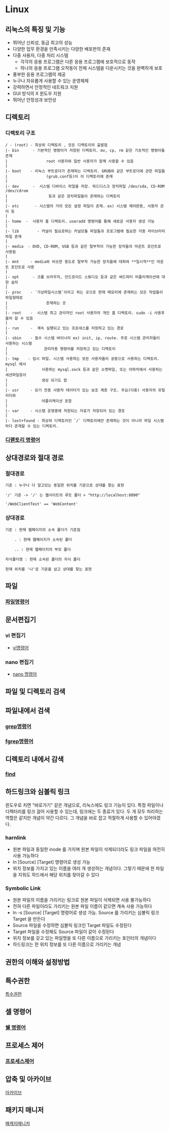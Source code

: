 # Linux

## 리눅스의 특징 및 기능

- 뛰어난 신뢰성, 동급 최고의 성능
- 다양한 업무 환경을 만족시키는 다양한 배포판의 존재
- 다중 사용자, 다중 처리 시스템
    - 각각의 응용 프로그램은 다른 응용 프로그램에 보호적으로 동작
    - 하나의 응용 프로그램 오작동이 전체 시스템을 다운시키는 것을 완벽하게 보호
- 풍부한 응용 프로그램의 제공
- 누구나 자유롭게 사용할 수 있는 운영체제
- 강력하면서 안정적인 네트워크 지원
- GUI 방식의 X 윈도우 지원
- 뛰어난 안정성과 보안성



## 디렉토리 
### 디렉토리 구조

```
/ - (root) - 최상위 디렉토리 , 모든 디렉토리의 출발점
|- bin      - 기본적인 명령어가 저장된 디렉토리. mv, cp, rm 같은 기초적인 명령어들 존재
|                 root 사용자와 일반 사용자가 함께 사용할 수 있음           
|
|- boot    - 리눅스 부트로더가 존재하는 디렉토리. GRUB와 같은 부트로더에 관한 파일들
|                 (grub.conf등)이 이 디렉토리에 존재
|
|- dev      -  시스템 디바이스 파일을 저장. 하드디스크 장치파일 /dev/sda, CD-ROM /dev/cdrom 
|                  등과 같은 장치파일들이 존재하는 디렉토리
|
|- etc       - 시스템의 거의 모든 설정 파일이 존재. ex) 시스템 제어판용, 사용자 관리 등
|
|- home  -  사용자 홈 디렉토리. useradd 명령어를 통해 새로운 사용자 생성 가능
|
|- lib        - 커널이 필요로하는 커널모듈 파일들과 프로그램에 필요한 각종 라이브러리 파일 존재
|
|- media  - DVD, CD-ROM, USB 등과 같은 탈부착이 가능한 장치들의 마운트 포인트로 사용됨
|
|- mnt     - media와 비슷한 용도로 탈부착 가능한 장치들에 대하여 **일시적**인 마운트 포인트로 사용
|
|- opt      - 크롬 브라우저, 안드로이드 스튜디오 등과 같은 써드파티 어플리케이션에 대한 설치 
|
|- proc    - `가상파일시스템`이라고 하는 곳으로 현재 메모리에 존재하는 모든 작업들이 파일형태로 
|                 존재하는 곳
|
|- root    -  시스템 최고 관리자인 root 사용자의 개인 홈 디렉토리. sudo -i 사용후 들어 갈 수 있음
|
|- run     -  계속 실행되고 있는 프로세스를 저장하고 있는 경로
| 
|- sbin    - 필수 시스템 바이너리 ex) init, ip, route. 주로 시스템 관리자들이 사용하는 시스템 
|                관리자용 명령어를 저장하고 있는 디렉토리
|
|- tmp    - 임시 파일. 시스템 사용하는 모든 사용자들이 공동으로 사용하는 디렉토리. mysql 에서 
|               사용하는 mysql.sock 등과 같은 소켓파일, 또는 아파치에서 사용하는 세션파일등이 
|               생성 되기도 함
|
|- usr     - 읽기 전용 사용자 데이터가 있는 보조 계층 구조. 주요(다중) 사용자의 유틸리티와 
|               어플리케이션 포함
|
|- var     - 시스템 운영중에 저장되는 자료가 저장되어 있는 경로
|
|- lost+found - 최상위 디렉토리인 `/` 디렉토리에만 존재하는 것이 아니라 파일 시스템마다 존재할 수 있는 디렉토리.
```

### [디렏토리 명령어](https://github.com/SYS-3th/Linux/blob/3f70a02a3cc4a73d92ce5b18f63ef49e8882f567/directory/directorylang.md)

## 상대경로와 절대 경로

### 절대경로
	기준 : 누구나 다 알고있는 동일한 위치를 기준으로 상대를 찾는 표현

	'/' 기준 -> '/' 는 웹사이트의 루트 폴더 > "http://localhost:8090" 

	'/WebClientTest' == 'WebContent'
### 상대경로

	기준 : 현재 웹페이지의 소속 폴더가 기준점

        . : 현재 웹페이지가 소속된 폴더

        .. : 현재 웹페이지의 부모 폴더

	자식폴더명 : 현재 소속된 폴더의 자식 폴더

	현재 위치를 '나'로 기준을 삼고 상대를 찾는 표현


## 파일

### [파일명령어](https://github.com/SYS-3th/Linux/blob/ecf2a0fc8ec26c8b4152081fde3c73e93d3c1676/file/filelang.md)

## 문서편집기 
### vi 편집기
- [vi명령어](https://github.com/SYS-3th/Linux/blob/da89c6ded7b4e913569c9eb40ef9e00273765b60/vilang.md)
### nano 편집기
- [nano 명령어](https://github.com/SYS-3th/Linux/blob/717121d6a4b2e022ddb019db0b7b12081142cef9/nanolang.md)
## 파일 및 디렉토리 검색 
## 파일내에서 검색

 ### [grep명령어](https://github.com/SYS-3th/Linux/blob/f90a429a6ac618922c23d9d737c40ef0d7926d9c/serch/grep.md)
 ### [fgrep명령어]()
## 디렉토리 내에서 감색

### [find](https://github.com/SYS-3th/Linux/blob/8915006a90a409e424904b96eaf650e82e050807/serch/findlang.md)
## 하드링크와 심볼릭 링크
윈도우로 치면 "바로가기" 같은 개념으로, 리눅스에도 링크 기능이 있다. 특정 파일이나 디렉터리를 링크 걸어 사용할 수 있는데, 링크에는 두 종료가 있다.
두 개 모두 처리하는 역할은 같지만 개념이 약간 다르다. 그 개념을 바로 잡고 적절하게 사용할 수 있어야겠다.

### harnlink
- 원본 파일과 동일한 inode 를 가지며 원본 파일이 삭제되더라도 링크 파일을 여전히 사용 가능하다
- ln [Source] [Target] 명령어로 생성 가능
- 위치 정보를 가지고 있는 이름을 여러 개 생성하는 개념이다. 그렇기 때문에 한 파일을 지워도 하드에서 해당 위치를 찾아갈 수 있다
### Symbolic Link
- 원본 파일의 이름을 가리키는 링크로 원본 파일이 삭제되면 사용 불가능하다
- 전혀 다른 파일이라도 가리키는 원본 파일 이름이 같으면 계속 사용 가능하다
- ln -s [Source] [Target] 명령어로 생성 가능. Source 를 가리키는 심볼릭 링크 Target 을 만든다
- Source 파일을 수정하면 심볼릭 링크인 Target 파일도 수정된다
- Target 파일을 수정해도 Source 파일이 같이 수정된다
- 위치 정보를 갖고 있는 파일명을 또 다른 이름으로 가리키는 포인터의 개념이다
- 하드링크는 한 위치 정보를 또 다른 이름으로 가리키는 개념
## 권한의 이해와 설정방법 

## 특수권한
[특수권한](https://github.com/SYS-3th/Linux/blob/3f5fe95e4665904c542de90fe59dde7a08a288b5/rights/special%20rights.md)

## 셀 명령어
### [쉘 명령어](https://github.com/SYS-3th/Linux/blob/3873c99b92ef2f311fab02b14ab2b9d46aa4f14d/shall/shall.md)


## 프로세스 제어

### [프로세스제어](https://github.com/SYS-3th/Linux/blob/16a6f06c6352fdab085a5bfacbe6fb01df56971a/process/process.md)

## 압축 및 아카이브
[아카이브 ](https://github.com/SYS-3th/Linux/blob/c22bebfd9bc30e4843f7e3762cbf66ceeeede4c8/archive/archive.md)

## 패키지 매니저 
 
[패캐지매니저](https://github.com/SYS-3th/Linux/blob/9c06e46754111423296fd704132f53dfe9ac8d43/pakage/package.md)

 
